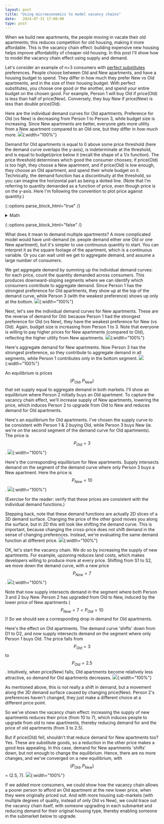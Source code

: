 ```yaml
---
layout: post
title: "Using microeconomics to model vacancy chains"
date:   2024-07-31 17:00:00
type: post
---
```

<!-- link to published html notebook -->

When we build new apartments, the people moving in vacate their old apartments; this reduces competition for old housing, making it more affordable. 
This is the vacancy chain effect: building expensive new housing helps improve affordability of cheaper old housing.
In this post I'll show how to model the vacancy chain effect using supply and demand.

Let's consider an example of n=3 consumers with [perfect substitutes](https://en.wikipedia.org/wiki/Substitute_good#Perfect_substitutes) preferences. 
People choose between Old and New apartments, and have a housing budget to spend. 
They differ in how much they prefer New vs Old apartments, and in the size of their housing budget.
With perfect substitutes, you choose one good or the another, and spend your entire budget on the chosen good.
For example, Person 1 will buy Old if price(Old) is less than half of price(New). 
Conversely, they buy New if price(New) is less than double price(Old).

Here are the individual demand curves for Old apartments.
Preference for Old (vs New) is decreasing from Person 1 to Person 3, while budget size is increasing.
Since New apartments are better, everyone gets more utility from a New apartment compared to an Old one, but they differ in *how much* more.
![](https://michaelwiebe.com/assets/vacancy_chain/indl_demand_oldapt.png){:width="100%"}

Demand for Old apartments is equal to 0 above some price threshold (here the demand curve overlaps the y-axis), is indeterminate at the threshold, and is equal to budget/price below it (recall the shape of a 1/x function).
The price threshold determines which good the consumer chooses; if price(Old) is too high, they choose a New apartment, and if price(Old) is low enough, they choose an Old apartment, and spend their whole budget on it.
Technically, the demand function has a discontinuity at the threshold, so you can imagine the horizontal part as being a dotted line.
(Note that I'm referring to quantity demanded as a function of price, even though price is on the y-axis. 
Here I'm following the convention to plot price against quantity.)
<!-- note: inverse demand function; thinking of Q(p), but have p on y-axis -->

{::options parse_block_html="true" /}

<details>
<summary markdown="span">Math</summary>

<!-- need $$ for inline math on kramdown (?), even though it renders as equations here -->
Let $$x_{1}$$ = Old apartments, $$x_{2}$$ = New apartments.
Let $$x_{i,j}$$ be quantity demanded for consumer $$i$$ of good $$j$$, with income $$m_{i}$$.
Given perfect substitutes utility $$u(x_{1},x_{2}) = a x_{1} + b x_{2}$$, we can derive the demand functions with the threshold defined by equating the marginal rate of substitution ($$a/b$$) with the price ratio ($$p_{1}/p_{2}$$).

$$
\begin{aligned}
\begin{split}
&u_{1}(x_{1},x_{2}) = x_{1} + 2x_{2} \\
&u_{2}(x_{1},x_{2}) = x_{1} + 3x_{2} \\
&u_{3}(x_{1},x_{2}) = x_{1} + 4x_{2} \\

&m_{1} = 10 \\
&m_{2} = 20 \\
&m_{3} = 30 \\
% \end{split}
% \end{aligned}

% \begin{aligned}
% \begin{split}
&x_{1,1} = \bigg\{ 
    \begin{matrix}
    0, p_{1} > \frac{p_{2}}{2} \\
    m_{1}/p_{1}, p_{1} \leq \frac{p_{2}}{2} \\
    \end{matrix} \\
&x_{1,2} = \bigg\{ 
    \begin{matrix}
    m_{1}/p_{2}, p_{1} > \frac{p_{2}}{2} \\
    0, p_{1} \leq \frac{p_{2}}{2} \\
    \end{matrix} \\

&x_{2,1} = \bigg\{ 
    \begin{matrix}
    0, p_{1} > \frac{p_{2}}{3} \\
    m_{2}/p_{1}, p_{1} \leq \frac{p_{2}}{3} \\
    \end{matrix} \\
&x_{2,2} = \bigg\{ 
    \begin{matrix}
    m_{2}/p_{2}, p_{1} > \frac{p_{2}}{3} \\
    0, p_{1} \leq \frac{p_{2}}{3} \\
    \end{matrix} \\

&x_{3,1} = \bigg\{ 
    \begin{matrix}
    0, p_{1} > \frac{p_{2}}{4} \\
    m_{3}/p_{1}, p_{1} \leq \frac{p_{2}}{4} \\
    \end{matrix} \\
&x_{3,2} = \bigg\{ 
    \begin{matrix}
    m_{3}/p_{2}, p_{1} > \frac{p_{2}}{4} \\
    0, p_{1} \leq \frac{p_{2}}{4}
    \end{matrix} \\
\end{split}
\end{aligned}


$$

</details>

{::options parse_block_html="false" /}

What does it mean to demand multiple apartments? 
A more complicated model would have unit-demand (ie. people demand either one Old or one New apartment), but it's simpler to use continuous quantity to start.
You can interpret it as the square footage of the apartment, which is a continuous variable.
Or you can wait until we get to aggregate demand, and assume a large number of consumers.

We get aggregate demand by summing up the individual demand curves: for each price, count the quantity demanded across consumers.
This produces downward-sloping segments where we can identify which consumers contribute to aggregate demand.
Since Person 1 has the strongest preference for Old apartments, they show up at the top of the demand curve, while Person 3 (with the weakest preference) shows up only at the bottom.
![](https://michaelwiebe.com/assets/vacancy_chain/agg_demand_oldapt.png){:width="100%"}


Next, let's see the individual demand curves for New apartments. 
These are the reverse of demand for Old: because Person 1 had the strongest preference for Old (vs New), they have the weakest preference for New (vs Old).
Again, budget size is increasing from Person 1 to 3.
Note that everyone is willing to pay higher prices for New apartments (compared to Old), reflecting the higher utility from New apartments.
![](https://michaelwiebe.com/assets/vacancy_chain/indl_demand_newapt.png){:width="100%"}

Here's aggregate demand for New apartments. 
Now Person 3 has the strongest preference, so they contribute to aggregate demand in all segments, while Person 1 contributes only in the bottom segment.
![](https://michaelwiebe.com/assets/vacancy_chain/agg_demand_newapt.png){:width="100%"}

An equilibrium is prices $$(P_{Old}, P_{New})$$ that set supply equal to aggregate demand in both markets.
I'll show an equilibrium where Person 2 initially buys an Old apartment. 
To capture the vacancy chain effect, we'll increase supply of New apartments, lowering the price, which induces Person 2 to upgrade from Old to New and reduces demand for Old apartments.
<!-- it's really the lower price that both(induces I2 to upgrade, reduces D1) 
it's not I2 upgrading that reduces D1; rather, moving alond D1 surface from change in p2, and we happen to end up at a point where I2 is in the other corner solution.
-->

Here's an equilibrium for Old apartments. 
I've chosen the supply curve to be consistent with Person 1 & 2 buying Old, while Person 3 buys New (ie. we're on the second segment of the demand curve for Old apartments).
The price is $$P_{Old} = 3$$.
![](https://michaelwiebe.com/assets/vacancy_chain/eqm1_oldapt.png){:width="100%"}

Here's the corresponding equilibrium for New apartments. 
Supply intersects demand on the segment of the demand curve where only Person 3 buys a New apartment.
Here the price is $$P_{New} = 10$$.
![](https://michaelwiebe.com/assets/vacancy_chain/eqm1_newapt.png){:width="100%"}

(Exercise for the reader: verify that these prices are consistent with the individual demand functions.)

Stepping back, note that these demand functions are actually 2D slices of a 3D demand surface. 
Changing the price of the other good moves you along the surface, but in 2D this will look like shifting the demand curve.
This is important, because changing the cross-price does not shift demand in the sense of changing preferences.
Instead, we're evaluating the same demand function at different price.
![](https://michaelwiebe.com/assets/vacancy_chain/demand_surface3d.png){:width="100%"}

OK, let's start the vacancy chain. 
We do so by increasing the supply of new apartments. 
For example, upzoning reduces land costs, which makes developers willing to produce more at every price.
Shifting from S1 to S2, we move down the demand curve, with a new price $$P_{New}=7$$.
![](https://michaelwiebe.com/assets/vacancy_chain/eqm2_newapt.png){:width="100%"}

Note that now supply intersects demand in the segment where both Person 3 and 2 buy New. 
Person 2 has upgraded from Old to New, induced by the lower price of New apartments ($$P_{New}=7 < P_{Old}=10$$)! 
So we should see a corresponding drop in demand for Old apartments.

Here's the effect on Old apartments. 
The demand curve 'shifts' down from D1 to D2, and now supply intersects demand on the segment where only Person 1 buys Old. 
The price falls from $$P_{Old}=3$$ to $$P_{Old}=2.5$$.
Intuitively, when price(New) falls, Old apartments become relatively less attractive, so demand for Old apartments decreases.
![](https://michaelwiebe.com/assets/vacancy_chain/eqm2_oldapt.png){:width="100%"}

<!-- I2 upgrading is incidental to the result
- could have had a supply shift with i2 staying at x1, but still p2 falls and p1 falls
 -->

 As mentioned above, this is not really a shift in demand, but a movement along the 3D demand surface caused by changing price(New).
 Person 2's preferences haven't changed, they just make a different choice at a different price point.

 So we've shown the vacancy chain effect: increasing the supply of new apartments reduces their price (from 10 to 7), which induces people to upgrade from old to new apartments, thereby reducing demand for and the price of old apartments (from 3 to 2.5).

But if price(Old) fell, shouldn't that reduce demand for New apartments too? 
Yes. These are substitute goods, so a reduction in the other price makes a good less appealing.
In this case, demand for New apartments 'shifts' down, but not enough to change the equilibrium.
Hence, there are no more changes, and we've converged on a new equilibrium, with $$(P_{Old}, P_{New})$$ = (2.5, 7).
![](https://michaelwiebe.com/assets/vacancy_chain/eqm2b_newapt.png){:width="100%"}

If we added more consumers, we could show how the vacancy chain allows a poorer person to afford an Old apartment at the new lower price, when they were originally priced out.
And with more housing sub-markets (with multiple degrees of quality, instead of only Old vs New), we could trace out the vacancy chain itself, with someone upgrading in each submarket and reducing demand for their original housing type, thereby enabling someone in the submarket below to upgrade.
<!-- not doing unit demand, so not a standard vacancy chain  -->
